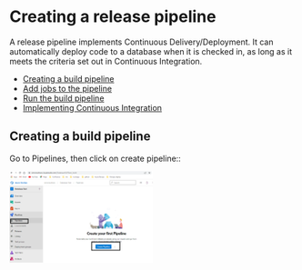# Creating a release pipeline

A release pipeline implements Continuous Delivery/Deployment. It can automatically deploy code to a database when it is checked in, as long as it meets the criteria set out in Continuous Integration.

- [Creating a build pipeline](#Creating-a-build-pipeline)
- [Add jobs to the pipeline](#Add-jobs-to-the-pipeline)
- [Run the build pipeline](#Run-the-build-pipeline)
- [Implementing Continuous Integration](#Implementing-Continuous-Integration)

## Creating a build pipeline

Go to Pipelines, then click on create pipeline::

<img src="./Pictures/BuildPipeline/Build01.png" width="50%" height="50%">
